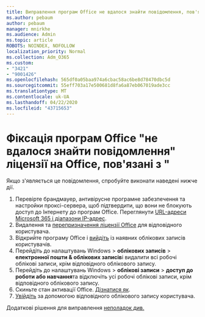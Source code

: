 ```yaml
---
title: Виправлення програм Office не вдалося знайти повідомлення, пов'язані з ліцензіями Office
ms.author: pebaum
author: pebaum
manager: mnirkhe
ms.audience: Admin
ms.topic: article
ROBOTS: NOINDEX, NOFOLLOW
localization_priority: Normal
ms.collection: Adm_O365
ms.custom:
- "3421"
- "9001426"
ms.openlocfilehash: 565df0a05baa974a6cbac58ac6be8d78470dbc5d
ms.sourcegitcommit: 55eff703a17e500681d8fa6a87eb067019ade3cc
ms.translationtype: MT
ms.contentlocale: uk-UA
ms.lasthandoff: 04/22/2020
ms.locfileid: "43715653"
---
```

# <a name="fixing-the-office-apps-couldnt-find-office-licenses-associated-message"></a>Фіксація програм Office "не вдалося знайти повідомлення" ліцензії на Office, пов'язані з "

Якщо з'являється це повідомлення, спробуйте виконати наведені нижче дії.

1. Перевірте брандмауер, антивірусне програмне забезпечення та настройки проксі-сервера, щоб підтвердити, що вони не блокують доступ до Інтернету до програм Office. Переглянути [URL-адреси Microsoft 365 і діапазони IP-адрес](https://docs.microsoft.com/office365/enterprise/urls-and-ip-address-ranges).
2. Видалення та [перепризначення ліцензії Office](https://docs.microsoft.com/office365/admin/manage/assign-licenses-to-users) для відповідного користувача. 
3. Відкрийте програму Office і [вийдіть](https://support.office.com/article/5a20dc11-47e9-4b6f-945d-478cb6d92071) із наявних облікових записів користувачів.
4. Перейдіть до налаштувань Windows > **облікових записів** > **електронної пошти & облікових записів**і видалити всі робочі облікові записи, крім відповідного облікового запису.
5. Перейдіть до налаштувань Windows > **облікові записи** > **доступ до роботи або навчання**та відключіть усі робочі облікові записи, крім відповідного облікового запису.
6. Скиньте стан активації Office. [Дізнатися як](https://docs.microsoft.com/office365/troubleshoot/activation/reset-office-365-proplus-activation-state).
7. [Увійдіть](https://support.office.com/article/628ea040-f265-49de-b986-be09c3ebf8a9) за допомогою відповідного облікового запису користувача.

Додаткові рішення для виправлення [неполадок див.](https://support.office.com/Article/0d23d3c0-c19c-4b2f-9845-5344fedc4380)